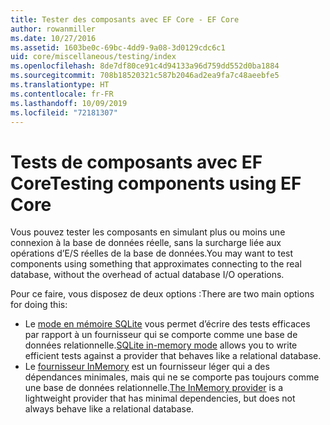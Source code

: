 ```yaml
---
title: Tester des composants avec EF Core - EF Core
author: rowanmiller
ms.date: 10/27/2016
ms.assetid: 1603be0c-69bc-4dd9-9a08-3d0129cdc6c1
uid: core/miscellaneous/testing/index
ms.openlocfilehash: 8de7df80ce91c4d94133a96d759dd552d0ba1884
ms.sourcegitcommit: 708b18520321c587b2046ad2ea9fa7c48aeebfe5
ms.translationtype: HT
ms.contentlocale: fr-FR
ms.lasthandoff: 10/09/2019
ms.locfileid: "72181307"
---
```

# <a name="testing-components-using-ef-core"></a><span data-ttu-id="8429d-102">Tests de composants avec EF Core</span><span class="sxs-lookup"><span data-stu-id="8429d-102">Testing components using EF Core</span></span>

<span data-ttu-id="8429d-103">Vous pouvez tester les composants en simulant plus ou moins une connexion à la base de données réelle, sans la surcharge liée aux opérations d’E/S réelles de la base de données.</span><span class="sxs-lookup"><span data-stu-id="8429d-103">You may want to test components using something that approximates connecting to the real database, without the overhead of actual database I/O operations.</span></span>

<span data-ttu-id="8429d-104">Pour ce faire, vous disposez de deux options :</span><span class="sxs-lookup"><span data-stu-id="8429d-104">There are two main options for doing this:</span></span>
 * <span data-ttu-id="8429d-105">Le [mode en mémoire SQLite](sqlite.md) vous permet d’écrire des tests efficaces par rapport à un fournisseur qui se comporte comme une base de données relationnelle.</span><span class="sxs-lookup"><span data-stu-id="8429d-105">[SQLite in-memory mode](sqlite.md) allows you to write efficient tests against a provider that behaves like a relational database.</span></span>
 * <span data-ttu-id="8429d-106">Le [fournisseur InMemory](in-memory.md) est un fournisseur léger qui a des dépendances minimales, mais qui ne se comporte pas toujours comme une base de données relationnelle.</span><span class="sxs-lookup"><span data-stu-id="8429d-106">[The InMemory provider](in-memory.md) is a lightweight provider that has minimal dependencies, but does not always behave like a relational database.</span></span>
